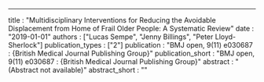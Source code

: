 ---
title : "Multidisciplinary Interventions for Reducing the Avoidable Displacement from Home of Frail Older People: A Systematic Review"
date : "2019-01-01"
authors : ["Lucas Sempe", "Jenny Billings", "Peter Lloyd-Sherlock"]
publication_types : ["2"]
publication : "BMJ open, 9(11) e030687 : {British Medical Journal Publishing Group}"
publication_short : "BMJ open, 9(11) e030687 : {British Medical Journal Publishing Group}"
abstract : "(Abstract not available)"
abstract_short : ""
